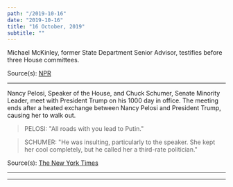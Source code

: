 ```yaml
---
path: "/2019-10-16"
date: "2019-10-16"
title: "16 October, 2019"
subtitle: ""
---
```


Michael McKinley, former State Department Senior Advisor, testifies before three House committees.

<span class="sources">
Source(s): <a href="https://www.npr.org/2019/10/16/770643839/ex-pompeo-aide-is-latest-state-department-official-to-talk-in-impeachment-inquir" target="_blank" rel="noopener noreferrer">NPR</a> 
</span>

---

Nancy Pelosi, Speaker of the House, and Chuck Schumer, Senate Minority Leader, meet with President Trump on his 1000 day in office. The meeting ends after a heated exchange between Nancy Pelosi and President Trump, causing her to walk out.

> PELOSI: "All roads with you lead to Putin."

> SCHUMER: "He was insulting, particularly to the speaker. She kept her cool completely, but he called her a third-rate politician." 

<span class="sources">
Source(s): <a href="https://www.nytimes.com/2019/10/16/us/politics/trump-pelosi-white-house.html" target="_blank" rel="noopener noreferrer">The New York Times</a> 
</span>

---

<tweet id="1184597281808498688"></tweet>

---

<tweet id="1184638812150009858"></tweet>